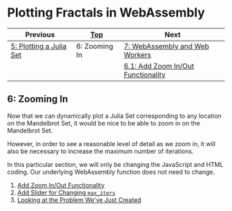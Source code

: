 # Plotting Fractals in WebAssembly

| Previous | [Top](/chriswhealy/plotting-fractals-in-webassembly) | Next
|---|---|---
| [5: Plotting a Julia Set](../05%20MB%20Julia%20Set/) | 6: Zooming In | [7: WebAssembly and Web Workers](../07%20Web%20Workers/)
| | | [6.1: Add Zoom In/Out Functionality](./01/)

## 6: Zooming In

Now that we can dynamically plot a Julia Set corresponding to any location on the Mandelbrot Set, it would be nice to be able to zoom in on the Mandelbrot Set.

However, in order to see a reasonable level of detail as we zoom in, it will also be necessary to increase the maximum number of iterations.

In this particular section, we will only be changing the JavaScript and HTML coding.
Our underlying WebAssembly function does not need to change.

1. [Add Zoom In/Out Functionality](./01/)
1. [Add Slider for Changing `max_iters`](./02/)
1. [Looking at the Problem We've Just Created](./03/)
